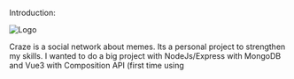Introduction:

![Logo](https://github.com/Ltizzi/Craze/blob/main/logo%20craze%20compressed.png)

Craze is a social network about memes. Its a personal project to strengthen my skills. I wanted to do a big project with NodeJs/Express with MongoDB and Vue3 with Composition API (first time using <script setup>). The result is kind of a twitter clone in which the user can only use memes to communicate between eachother, even in comments. The memes can be uploaded directly or the app will give the user the ability to create their owns memes. Every meme has tags which have similar functionality to Twitter's hashtags. 
